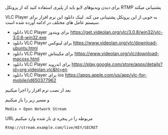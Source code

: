 برای دیدن ویدیوهای لایو باید از پلیری استفاده کنید که از پروتکل RTMP پشتیبانی میکند

VLC Player به خوبی از این پروتکل پشتیبانی می کند. لینک دانلود این نرم افزار برای سیستم عامل های مختلف در ادامه آورده شده است.

- دانلود VLC Player برای ویندوز <https://get.videolan.org/vlc/3.0.8/win32/vlc-3.0.8-win32.exe>
- دانلود VLC Player برای لینوکس <https://www.videolan.org/vlc/download-ubuntu.html>
- دانلود VLC Player برای مکینتاش <https://www.videolan.org/vlc/download-macosx.html>
- دانلود VLC Player برای اندروید <https://play.google.com/store/apps/details?id=org.videolan.vlc&hl=en>
- دانلود VLC Player برای ios <https://apps.apple.com/us/app/vlc-for-mobile/id650377962>

بعد از نصب نرم افزار را اجرا میکنیم

و مسیر زیر را باز میکنیم
```
Media > Open Network Stream 
```
                
URL مربوطه را در پنجره ی باز شده وارد میکنیم
```
Rtmp://stream.example.com/live/KEY/SECRET 
```
